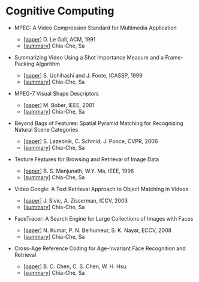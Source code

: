 # Cognitive Computing

- MPEG: A Video Compression Standard for Multimedia Application
  - [[paper](https://sites.cs.ucsb.edu/~almeroth/classes/W10.290F/papers/legall-acm-91.pdf)] D. Le Gall, ACM, 1991
  - [[summary](./mpeg-a_video_compression_standard_for_multimedia_application.md)] Chia-Che, Sa

- Summarizing Video Using a Shot Importance Measure and a Frame-Packing Algorithm
  - [[paper](https://www.fxpal.com/publications/summarizing-video-using-a-shot-importance-measure-and-a-frame-packing-algorithm.pdf)] S. Uchihashi and J. Foote, ICASSP, 1999
  - [[summary](./summarizing_video_using_a_shot_importance_measure_and_a_frame-packing_algorithm.md)] Chia-Che, Sa

- MPEG-7 Visual Shape Descriptors
  - [[paper](http://www.ee.columbia.edu/~sfchang/course/vis/REF/bober-01.pdf)] M. Bober, IEEE, 2001
  - [[summary](./mpeg-7_visual_shape_descriptors.md)] Chia-Che, Sa

- Beyond Bags of Features: Spatial Pyramid Matching for Recognizing Natural Scene Categories
  - [[paper](https://inc.ucsd.edu/~marni/Igert/Lazebnik_06.pdf)] S. Lazebnik, C. Schmid, J. Ponce, CVPR, 2006
  - [[summary](./beyond_bags_of_features-spatial_pyramid_matching_for_recognizing_natural_scene_categories.md)] Chia-Che, Sa

- Texture Features for Browsing and Retrieval of Image Data
  - [[paper](https://www.csie.ntu.edu.tw/~b97053/paper/Texture%20features%20for%20browsing%20and%20retrieval%20of%20image%20data.pdf)] B. S. Manjunath, W.Y. Ma, IEEE, 1996
  - [[summary](./texture_features_for_browsing_and_retrieval_of_image_data.md)] Chia-Che, Sa

- Video Google: A Text Retrieval Approach to Object Matching in Videos
  - [[paper](http://www.robots.ox.ac.uk/~vgg/publications/papers/sivic03.pdf)] J. Sivic, A. Zisserman, ICCV, 2003
  - [[summary](./video_google-a_text_retrieval_approach_to_object_matching_in_videos.md)] Chia-Che, Sa

- FaceTracer: A Search Engine for Large Collections of Images with Faces
  - [[paper](http://www1.cs.columbia.edu/CAVE/publications/pdfs/Kumar_ECCV08.pdf)] N. Kumar, P. N. Belhumeur, S. K. Nayar, ECCV, 2008
  - [[summary](./facetracer-a_search_engine_for_large_collections_of_images_with_faces.md)] Chia-Che, Sa

- Cross-Age Reference Coding for Age-Invariant Face Recognition and Retrieval
  - [[paper](http://cmlab.csie.ntu.edu.tw/~sirius42/papers/chen14eccv.pdf)] B. C. Chen, C. S. Chen, W. H. Hsu
  - [[summary](./cross-age_reference_coding_cor_age-invariant_face_recognition_and_retrieval.md)] Chia-Che, Sa

